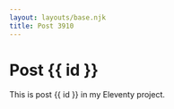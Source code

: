 ```yaml
---
layout: layouts/base.njk
title: Post 3910
---
```


# Post {{ id }}

This is post {{ id }} in my Eleventy project.
